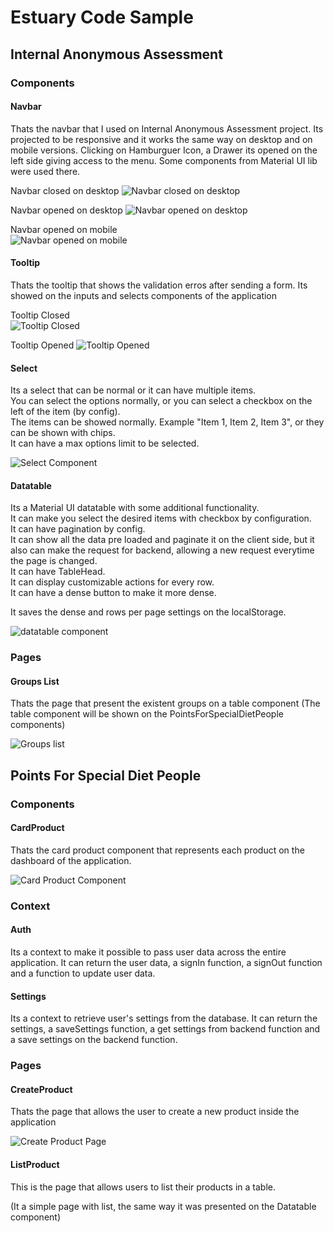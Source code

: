 # Estuary Code Sample

## Internal Anonymous Assessment

### Components

#### Navbar

Thats the navbar that I used on Internal Anonymous Assessment project. Its projected to be responsive and it works the same way on desktop and on mobile versions. Clicking on Hamburguer Icon, a Drawer its opened on the left side giving access to the menu. Some components from Material UI lib were used there.

Navbar closed on desktop
![Navbar closed on desktop](docs/desktop-menu-closed.png)

Navbar opened on desktop
![Navbar opened on desktop](docs/desktop-menu-opened.png)

Navbar opened on mobile <br>
![Navbar opened on mobile](docs/mobile-menu-opened.png)

#### Tooltip

Thats the tooltip that shows the validation erros after sending a form. Its showed on the inputs and selects components of the application

Tooltip Closed <br>
![Tooltip Closed](docs/tooltip-closed.png)

Tooltip Opened
![Tooltip Opened](docs/tooltip-opened.png)

#### Select

Its a select that can be normal or it can have multiple items. <br> 
You can select the options normally, or you can select a checkbox on the left of the item (by config). <br> 
The items can be showed normally. Example "Item 1, Item 2, Item 3", or they can be shown with chips. <br> 
It can have a max options limit to be selected.

![Select Component](docs/multiple-select.png)

#### Datatable

Its a Material UI datatable with some additional functionality.<br> 
It can make you select the desired items with checkbox by configuration.<br> 
It can have pagination by config.<br> 
It can show all the data pre loaded and paginate it on the client side, but it also can make the request for backend, allowing a new request everytime the page is changed.<br> 
It can have TableHead.<br> 
It can display customizable actions for every row.<br> 
It can have a dense button to make it more dense.<br> 

It saves the dense and rows per page settings on the localStorage.

![datatable component](docs/list.png)


### Pages

#### Groups List

Thats the page that present the existent groups on a table component (The table component will be shown on the PointsForSpecialDietPeople components)

![Groups list](docs/list.png)

## Points For Special Diet People

### Components

#### CardProduct

Thats the card product component that represents each product on the dashboard of the application.

![Card Product Component](docs/card-product.png)

### Context

#### Auth

Its a context to make it possible to pass user data across the entire application. It can return the user data, a signIn function, a signOut function and a function to update user data.

#### Settings
  
Its a context to retrieve user's settings from the database. It can return the settings, a saveSettings function, a get settings from backend function and a save settings on the backend function.

### Pages

#### CreateProduct

Thats the page that allows the user to create a new product inside the application

![Create Product Page](docs/create-product.png)

#### ListProduct

This is the page that allows users to list their products in a table.

(It a simple page with list, the same way it was presented on the Datatable component)
